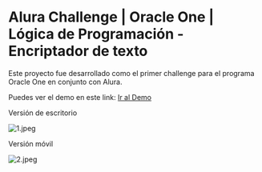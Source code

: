 # Alura Challenge | Oracle One | Lógica de Programación - Encriptador de texto



Este proyecto fue desarrollado como el primer challenge para el programa Oracle One en conjunto con Alura.



Puedes ver el demo en este link: [Ir al Demo](https://github.com/jsalonl/Encriptador_Texto_JS/)

Versión de escritorio

![1.jpeg](C:\Users\Salomon-Dev\Desktop\OracleOne\Challenge1\docs\1.jpeg)

Versión móvil

![2.jpeg](C:\Users\Salomon-Dev\Desktop\OracleOne\Challenge1\docs\2.jpeg)


